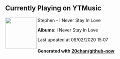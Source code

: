 ## Currently Playing on YTMusic

[<img align="left" width="100" src="https://lh3.googleusercontent.com/oQOEwdAhMPcbrON3iErbrljwDk4NHk9l7QzniXwsMVJN9cmZwkooXPR9-hZgFR6lKixPuTl6Vo5KgQZsNQ">](https://music.youtube.com/channel/UC-pWHpBjdGG69N9mM2auIAA)

Stephen - I Never Stay In Love

**Albums**: I Never Stay In Love

Last updated at 09/02/2020 15:07

#### Generated with [20chan/github-now](https://github.com/20chan/github-now)


<!--
**20chan/20chan** is a ✨ _special_ ✨ repository because its `README.md` (this file) appears on your GitHub profile.

Here are some ideas to get you started:

- 🔭 I’m currently working on ...
- 🌱 I’m currently learning ...
- 👯 I’m looking to collaborate on ...
- 🤔 I’m looking for help with ...
- 💬 Ask me about ...
- 📫 How to reach me: ...
- 😄 Pronouns: ...
- ⚡ Fun fact: ...
-->

